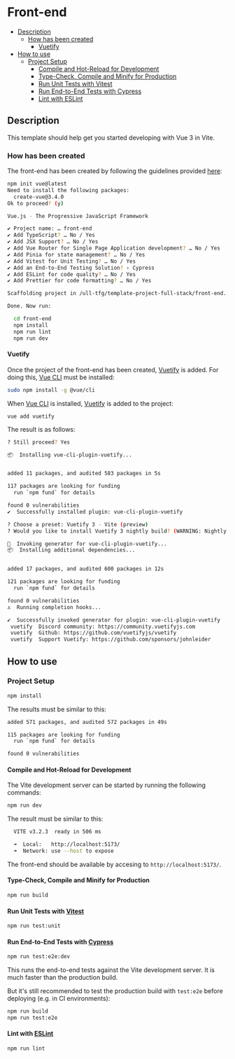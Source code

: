 # Front-end

<!-- TOC -->

- [Description](#description)
  - [How has been created](#how-has-been-created)
    - [Vuetify](#vuetify)
- [How to use](#how-to-use)
  - [Project Setup](#project-setup)
    - [Compile and Hot-Reload for Development](#compile-and-hot-reload-for-development)
    - [Type-Check, Compile and Minify for Production](#type-check-compile-and-minify-for-production)
    - [Run Unit Tests with Vitest](#run-unit-tests-with-vitest)
    - [Run End-to-End Tests with Cypress](#run-end-to-end-tests-with-cypress)
    - [Lint with ESLint](#lint-with-eslint)

<!-- /TOC -->

## Description

This template should help get you started developing with Vue 3 in Vite. 

### How has been created 

The front-end has been created by following the guidelines provided [here](https://vuejs.org/guide/quick-start.html#creating-a-vue-application):
```sh
npm init vue@latest
Need to install the following packages:
  create-vue@3.4.0
Ok to proceed? (y) 

Vue.js - The Progressive JavaScript Framework

✔ Project name: … front-end
✔ Add TypeScript? … No / Yes
✔ Add JSX Support? … No / Yes
✔ Add Vue Router for Single Page Application development? … No / Yes
✔ Add Pinia for state management? … No / Yes
✔ Add Vitest for Unit Testing? … No / Yes
✔ Add an End-to-End Testing Solution? › Cypress
✔ Add ESLint for code quality? … No / Yes
✔ Add Prettier for code formatting? … No / Yes

Scaffolding project in /ull-tfg/template-project-full-stack/front-end...

Done. Now run:

  cd front-end
  npm install
  npm run lint
  npm run dev
```
#### Vuetify

Once the project of the front-end has been created, [Vuetify](https://www.vuetify.com) is added. For doing this, [Vue CLI](https://cli.vuejs.org/#getting-started) must be installed:
```sh
sudo npm install -g @vue/cli
```
When [Vue CLI](https://cli.vuejs.org/#getting-started) is installed, [Vuetify](https://www.vuetify.com) is added to the project:
```
vue add vuetify
```
The result is as follows:
```sh
? Still proceed? Yes

📦  Installing vue-cli-plugin-vuetify...


added 11 packages, and audited 583 packages in 5s

117 packages are looking for funding
  run `npm fund` for details

found 0 vulnerabilities
✔  Successfully installed plugin: vue-cli-plugin-vuetify

? Choose a preset: Vuetify 3 - Vite (preview)
? Would you like to install Vuetify 3 nightly build? (WARNING: Nightly builds are intended for development testing and may include bugs or other issues.) Yes

🚀  Invoking generator for vue-cli-plugin-vuetify...
📦  Installing additional dependencies...


added 17 packages, and audited 600 packages in 12s

121 packages are looking for funding
  run `npm fund` for details

found 0 vulnerabilities
⚓  Running completion hooks...

✔  Successfully invoked generator for plugin: vue-cli-plugin-vuetify
 vuetify  Discord community: https://community.vuetifyjs.com
 vuetify  Github: https://github.com/vuetifyjs/vuetify
 vuetify  Support Vuetify: https://github.com/sponsors/johnleider
```

## How to use

### Project Setup

```sh
npm install
```
The results must be similar to this:
```sh
added 571 packages, and audited 572 packages in 49s

115 packages are looking for funding
  run `npm fund` for details

found 0 vulnerabilities
```

#### Compile and Hot-Reload for Development

The Vite development server can be started by running the following commands:
```sh
npm run dev
```
The result must be similar to this:
```sh
  VITE v3.2.3  ready in 506 ms

  ➜  Local:   http://localhost:5173/
  ➜  Network: use --host to expose
```
The front-end should be available by accesing to `http://localhost:5173/`.

#### Type-Check, Compile and Minify for Production

```sh
npm run build
```

#### Run Unit Tests with [Vitest](https://vitest.dev/)

```sh
npm run test:unit
```

#### Run End-to-End Tests with [Cypress](https://www.cypress.io/)

```sh
npm run test:e2e:dev
```

This runs the end-to-end tests against the Vite development server.
It is much faster than the production build.

But it's still recommended to test the production build with `test:e2e` before deploying (e.g. in CI environments):

```sh
npm run build
npm run test:e2e
```

#### Lint with [ESLint](https://eslint.org/)

```sh
npm run lint
```